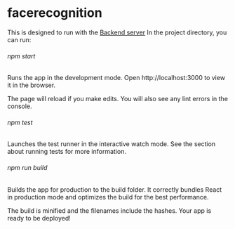 # facerecognition
This is designed to run with the [Backend server](https://github.com/Jaidev0077/facerecognition-api)
In the project directory, you can run:

###### npm start 
Runs the app in the development mode. Open http://localhost:3000 to view it in the browser.

The page will reload if you make edits. You will also see any lint errors in the console.

###### npm test
Launches the test runner in the interactive watch mode. See the section about running tests for more information.

###### npm run build 
Builds the app for production to the build folder. It correctly bundles React in production mode and optimizes the build for the best performance.

The build is minified and the filenames include the hashes. Your app is ready to be deployed!
